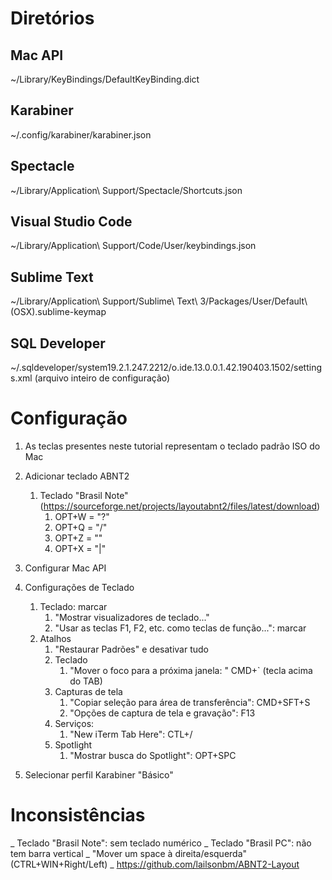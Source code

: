 # Diretórios
## Mac API
~/Library/KeyBindings/DefaultKeyBinding.dict

## Karabiner
~/.config/karabiner/karabiner.json

## Spectacle
~/Library/Application\ Support/Spectacle/Shortcuts.json

## Visual Studio Code
~/Library/Application\ Support/Code/User/keybindings.json

## Sublime Text
~/Library/Application\ Support/Sublime\ Text\ 3/Packages/User/Default\ \(OSX\).sublime-keymap

## SQL Developer
~/.sqldeveloper/system19.2.1.247.2212/o.ide.13.0.0.1.42.190403.1502/settings.xml (arquivo inteiro de configuração)

# Configuração
1. As teclas presentes neste tutorial representam o teclado padrão ISO do Mac
1. Adicionar teclado ABNT2
	1. Teclado "Brasil Note" (https://sourceforge.net/projects/layoutabnt2/files/latest/download)
		1. OPT+W = "?"
		1. OPT+Q = "/"
		1. OPT+Z = "\"
		1. OPT+X = "|"
1. Configurar Mac API
1. Configurações de Teclado
	1. Teclado: marcar
		1. "Mostrar visualizadores de teclado..."
		1. "Usar as teclas F1, F2, etc. como teclas de função...": marcar
	1. Atalhos
		1. "Restaurar Padrões" e desativar tudo
		1. Teclado
			1. "Mover o foco para a próxima janela: " CMD+` (tecla acima do TAB)
		1. Capturas de tela
			1. "Copiar seleção para área de transferência": CMD+SFT+S
			1. "Opções de captura de tela e gravação": F13
		1. Serviços:
			1. "New iTerm Tab Here": CTL+/
		1. Spotlight
			1. "Mostrar busca do Spotlight": OPT+SPC
		
1. Selecionar perfil Karabiner "Básico"

# Inconsistências
_ Teclado "Brasil Note": sem teclado numérico
_ Teclado "Brasil PC": não tem barra vertical
_ "Mover um space à direita/esquerda" (CTRL+WIN+Right/Left)
_ https://github.com/lailsonbm/ABNT2-Layout